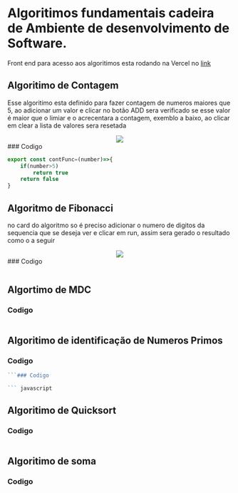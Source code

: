 # Algoritimos fundamentais cadeira de Ambiente de desenvolvimento de Software.
Front end para acesso aos algoritimos esta rodando na Vercel no [link](https://fundamental-algorithms.vercel.app/) 

## Algoritimo de Contagem
Esse algoritimo esta definido para fazer contagem de numeros maiores que 5, ao adicionar um valor e clicar no botão ADD sera verificado se esse valor é maior que o limiar e o acrecentara a contagem, exemblo a baixo, ao clicar em clear a lista de valores sera resetada

<div align="center">
<img src="https://user-images.githubusercontent.com/32752004/160951687-a7b3992e-d1b6-449c-b8b1-a6bdb47c0741.png">
</div>
### Codigo

``` javascript
export const contFunc=(number)=>{
    if(number>5) 
        return true
    return false 
}
```
## Algoritmo de Fibonacci

no card do algoritmo so é preciso adicionar o numero de digitos da sequencia que se deseja ver e clicar em run, assim sera gerado o resultado como o a seguir 

<div align="center">
<img src="https://user-images.githubusercontent.com/32752004/160951952-2359e331-e94d-4c1c-823b-8840dcb2fa67.png">
</div>
### Codigo

``` javascript
```
## Algortimo de MDC
### Codigo

``` javascript
```

## Algoritimo de identificação de Numeros Primos
### Codigo

``` javascript
```### Codigo

``` javascript
```
## Algoritimo de Quicksort
### Codigo

``` javascript
```
## Algoritimo de soma
### Codigo

``` javascript
```
